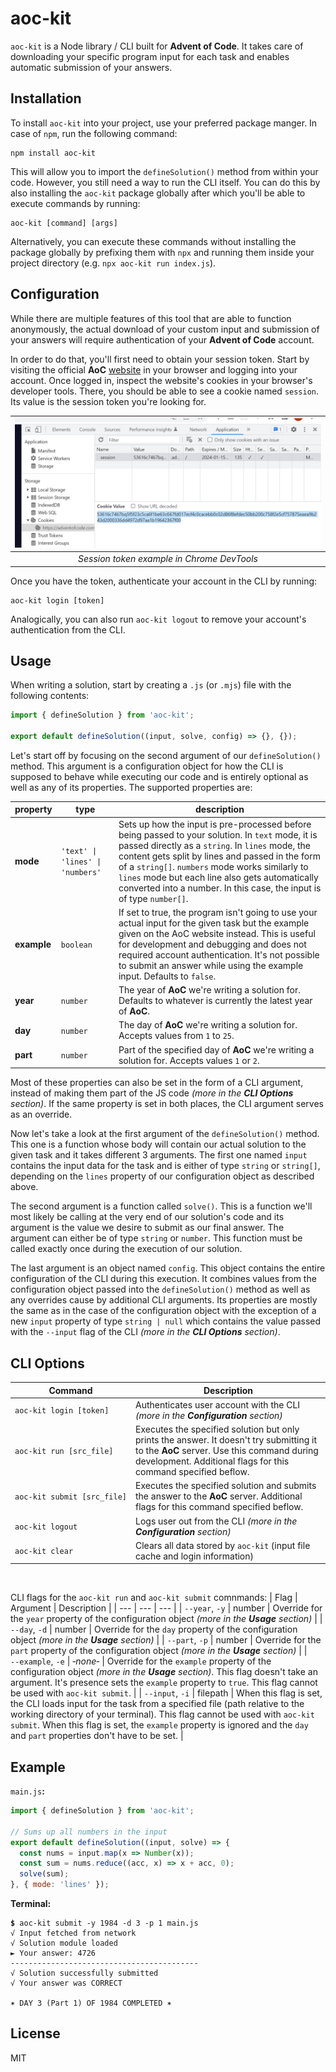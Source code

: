 # aoc-kit
`aoc-kit` is a Node library / CLI built for **Advent of Code**. It takes care of downloading your specific program input for each task and enables automatic submission of your answers.

## Installation
To install `aoc-kit` into your project, use your preferred package manger. In case of `npm`, run the following command:
```
npm install aoc-kit
```
This will allow you to import the `defineSolution()` method from within your code. However, you still need a way to run the CLI itself. You can do this by also installing the `aoc-kit` package globally after which you'll be able to execute commands by running:
```
aoc-kit [command] [args]
```

Alternatively, you can execute these commands without installing the package globally by prefixing them with `npx` and running them inside your project directory (e.g. `npx aoc-kit run index.js`).

## Configuration
While there are multiple features of this tool that are able to function anonymously, the actual download of your custom input and submission of your answers will require authentication of your **Advent of Code** account.

In order to do that, you'll first need to obtain your session token. Start by visiting the official **AoC** [website](https://adventofcode.com/) in your browser and logging into your account. Once logged in, inspect the website's cookies in your browser's developer tools. There, you should be able to see a cookie named `session`. Its value is the session token you're looking for.

| ![DevTools in Chrome](images/cookie.png) |
|:---:|
| *Session token example in Chrome DevTools* |

Once you have the token, authenticate your account in the CLI by running:
```
aoc-kit login [token]
```

Analogically, you can also run `aoc-kit logout` to remove your account's authentication from the CLI.

## Usage
When writing a solution, start by creating a `.js` (or `.mjs`) file with the following contents:
```js
import { defineSolution } from 'aoc-kit';

export default defineSolution((input, solve, config) => {}, {});
```

Let's start off by focusing on the second argument of our `defineSolution()` method. This argument is a configuration object for how the CLI is supposed to behave while executing our code and is entirely optional as well as any of its properties. The supported properties are:

| property | type | description |
| --- | --- | --- |
| **mode** | `'text' \| 'lines' \| 'numbers'`| Sets up how the input is pre-processed before being passed to your solution. In `text` mode, it is passed directly as a `string`. In `lines` mode, the content gets split by lines and passed in the form of a `string[]`. `numbers` mode works similarly to `lines` mode but each line also gets automatically converted into a number. In this case, the input is of type `number[]`. |
| **example** | `boolean` | If set to true, the program isn't going to use your actual input for the given task but the example given on the AoC website instead. This is useful for development and debugging and does not required account authentication. It's not possible to submit an answer while using the example input. Defaults to `false`. |
| **year** | `number` | The year of **AoC** we're writing a solution for. Defaults to whatever is currently the latest year of **AoC**. |
| **day** | `number` | The day of **AoC** we're writing a solution for. Accepts values from `1` to `25`. |
| **part** | `number` | Part of the specified day of **AoC** we're writing a solution for. Accepts values `1` or `2`. |

Most of these properties can also be set in the form of a CLI argument, instead of making them part of the JS code *(more in the **CLI Options** section)*. If the same property is set in both places, the CLI argument serves as an override.

Now let's take a look at the first argument of the `defineSolution()` method. This one is a function whose body will contain our actual solution to the given task and it takes different 3 arguments. The first one named `input` contains the input data for the task and is either of type `string` or `string[]`, depending on the `lines` property of our configuration object as described above.

The second argument is a function called `solve()`. This is a function we'll most likely be calling at the very end of our solution's code and its argument is the value we desire to submit as our final answer. The argument can either be of type `string` or `number`. This function must be called exactly once during the execution of our solution.

The last argument is an object named `config`. This object contains the entire configuration of the CLI during this execution. It combines values from the configuration object passed into the `defineSolution()` method as well as any overrides cause by additional CLI arguments. Its properties are mostly the same as in the case of the configuration object with the exception of a new `input` property of type `string | null` which contains the value passed with the `--input` flag of the CLI *(more in the **CLI Options** section)*.

## CLI Options
| Command | Description |
| --- | --- |
| <code>aoc‑kit&nbsp;login&nbsp;[token]</code> | Authenticates user account with the CLI *(more in the **Configuration** section)* |
| <code>aoc‑kit&nbsp;run&nbsp;[src_file]</code> | Executes the specified solution but only prints the answer. It doesn't try submitting it to the **AoC** server. Use this command during development. Additional flags for this command specified beflow. |
| <code>aoc‑kit&nbsp;submit&nbsp;[src_file]</code> | Executes the specified solution and submits the answer to the **AoC** server. Additional flags for this command specified beflow. |
| <code>aoc‑kit&nbsp;logout</code> | Logs user out from the CLI *(more in the **Configuration** section)* |
| <code>aoc‑kit&nbsp;clear</code> | Clears all data stored by `aoc-kit` (input file cache and login information) |

&nbsp;

CLI flags for the `aoc-kit run` and `aoc-kit submit` comnmands:
| Flag | Argument | Description |
| --- | --- | --- |
| `‑‑year`, `‑y` | number | Override for the `year` property of the configuration object *(more in the **Usage** section)* |
| `‑‑day`, `‑d` | number | Override for the `day` property of the configuration object *(more in the **Usage** section)* |
| `‑‑part`, `‑p` | number | Override for the `part` property of the configuration object *(more in the **Usage** section)* |
| `‑‑example`, `‑e` | *‑none‑* | Override for the `example` property of the configuration object *(more in the **Usage** section)*. This flag doesn't take an argument. It's presence sets the `example` property to `true`. This flag cannot be used with `aoc‑kit submit`. |
| `‑‑input`, `‑i` | filepath | When this flag is set, the CLI loads input for the task from a specified file (path relative to the working directory of your terminal). This flag cannot be used with `aoc‑kit submit`. When this flag is set, the `example` property is ignored and the `day` and `part` properties don't have to be set. |

## Example
`main.js`**:**
```js
import { defineSolution } from 'aoc-kit';

// Sums up all numbers in the input
export default defineSolution((input, solve) => {
  const nums = input.map(x => Number(x));
  const sum = nums.reduce((acc, x) => x + acc, 0);
  solve(sum);
}, { mode: 'lines' });
```

**Terminal:**
<pre><code><strong>$</strong> aoc-kit submit -y 1984 -d 3 -p 1 main.js
√ Input fetched from network
√ Solution module loaded
► Your answer: 4726
------------------------------------------
√ Solution successfully submitted
√ Your answer was CORRECT

✶ DAY 3 (Part 1) OF 1984 COMPLETED ✶
</code></pre>

## License
MIT
